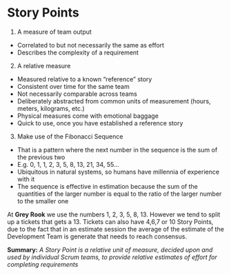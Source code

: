 # Story Points
1. A measure of team output
* Correlated to but not necessarily the same as effort
* Describes the complexity of a requirement
2. A relative measure 
* Measured relative to a known “reference” story
* Consistent over time for the same team
* Not necessarily comparable across teams
* Deliberately abstracted from common units of measurement 
(hours, meters, kilograms, etc.)
* Physical measures come with emotional baggage
* Quick to use, once you have established a reference story 
3. Make use of the Fibonacci Sequence 
* That is a pattern where the next number in the sequence is the sum 
of the previous two
* E.g. 0, 1, 1, 2, 3, 5, 8, 13, 21, 34, 55…
* Ubiquitous in natural systems, so humans have millennia of experience with it
* The sequence is effective in estimation because the sum of the quantities of 
the larger number is equal to the ratio of the larger number to the smaller one

At **Grey Rook** we use the numbers 1, 2, 3, 5, 8, 13. 
However we tend to split up a tickets that gets a 13.
Tickets can also have 4,6,7 or 10 Story Points, due to the fact that 
in an estimate session the average of the estimate of the Development Team is 
generate that needs to reach consensus.

**Summary:** *A Story Point is a relative unit of measure, decided upon and used*
*by individual Scrum teams, to provide relative estimates of effort*
*for completing requirements*

